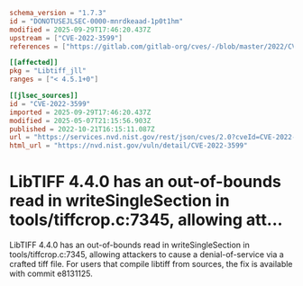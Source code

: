 ```toml
schema_version = "1.7.3"
id = "DONOTUSEJLSEC-0000-mnrdkeaad-1p0t1hm"
modified = 2025-09-29T17:46:20.437Z
upstream = ["CVE-2022-3599"]
references = ["https://gitlab.com/gitlab-org/cves/-/blob/master/2022/CVE-2022-3599.json", "https://gitlab.com/libtiff/libtiff/-/commit/e813112545942107551433d61afd16ac094ff246", "https://gitlab.com/libtiff/libtiff/-/issues/398", "https://lists.debian.org/debian-lts-announce/2023/01/msg00018.html", "https://security.netapp.com/advisory/ntap-20230110-0001/", "https://www.debian.org/security/2023/dsa-5333", "https://gitlab.com/gitlab-org/cves/-/blob/master/2022/CVE-2022-3599.json", "https://gitlab.com/libtiff/libtiff/-/commit/e813112545942107551433d61afd16ac094ff246", "https://gitlab.com/libtiff/libtiff/-/issues/398", "https://lists.debian.org/debian-lts-announce/2023/01/msg00018.html", "https://security.netapp.com/advisory/ntap-20230110-0001/", "https://www.debian.org/security/2023/dsa-5333"]

[[affected]]
pkg = "Libtiff_jll"
ranges = ["< 4.5.1+0"]

[[jlsec_sources]]
id = "CVE-2022-3599"
imported = 2025-09-29T17:46:20.437Z
modified = 2025-05-07T21:15:56.903Z
published = 2022-10-21T16:15:11.087Z
url = "https://services.nvd.nist.gov/rest/json/cves/2.0?cveId=CVE-2022-3599"
html_url = "https://nvd.nist.gov/vuln/detail/CVE-2022-3599"
```

# LibTIFF 4.4.0 has an out-of-bounds read in writeSingleSection in tools/tiffcrop.c:7345, allowing att...

LibTIFF 4.4.0 has an out-of-bounds read in writeSingleSection in tools/tiffcrop.c:7345, allowing attackers to cause a denial-of-service via a crafted tiff file. For users that compile libtiff from sources, the fix is available with commit e8131125.

